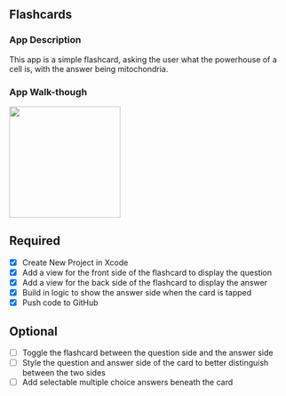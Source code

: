 ## Flashcards

### App Description
This app is a simple flashcard, asking the user what the powerhouse of a cell is, with the answer being mitochondria.

### App Walk-though

<img src="https://i.imgur.com/9lP0rAo.gif" width=200><br>

## Required
- [x] Create New Project in Xcode
- [x] Add a view for the front side of the flashcard to display the question
- [x] Add a view for the back side of the flashcard to display the answer
- [x] Build in logic to show the answer side when the card is tapped
- [x] Push code to GitHub
## Optional
- [ ] Toggle the flashcard between the question side and the answer side
- [ ] Style the question and answer side of the card to better distinguish between the two sides
- [ ] Add selectable multiple choice answers beneath the card
